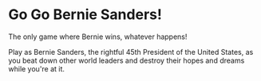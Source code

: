 # Go Go Bernie Sanders!
The only game where Bernie wins, whatever happens!

Play as Bernie Sanders, the rightful 45th President of the United States, as you beat down other world leaders and destroy their hopes and dreams while you're at it.
